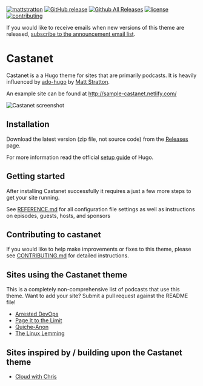 [![mattstratton](https://circleci.com/gh/mattstratton/castanet.svg?style=shield)](https://circleci.com/gh/mattstratton/castanet)
[![GitHub release](https://img.shields.io/github/release/mattstratton/castanet.svg)](https://github.com/mattstratton/castanet/releases)
[![Github All Releases](https://img.shields.io/github/downloads/mattstratton/castanet/total.svg)](https://github.com/mattstratton/castanet/releases)
[![license](https://img.shields.io/github/license/mattstratton/castanet.svg)](https://github.com/mattstratton/castanet/blob/main/LICENSE)
[![contributing](https://img.shields.io/badge/contributing-info-informational)](https://github.com/mattstratton/castanet/blob/main/CONTRIBUTING.md)

If you would like to receive emails when new versions of this theme are released, [subscribe to the announcement email list](http://eepurl.com/cMAJcL).

# Castanet

Castanet is a a Hugo theme for sites that are primarily podcasts. It is heavily influenced by [ado-hugo](//github.com/arresteddevops/ado-hugo) by [Matt Stratton](//github.com/mattstratton).

An example site can be found at http://sample-castanet.netlify.com/

![Castanet screenshot](https://github.com/mattstratton/castanet/raw/main/images/screenshot.png)

## Installation

Download the latest version (zip file, not source code) from the [Releases](https://github.com/mattstratton/castanet/releases) page.


For more information read the official [setup guide](//gohugo.io/installation/) of Hugo.


## Getting started

After installing Castanet successfully it requires a just a few more steps to get your site running.

See [REFERENCE.md](https://github.com/mattstratton/castanet/blob/main/REFERENCE.md) for all configuration file settings as well as instructions on episodes, guests, hosts, and sponsors

## Contributing to castanet
If you would like to help make improvements or fixes to this theme, please see [CONTRIBUTING.md](https://github.com/mattstratton/castanet/blob/master/CONTRIBUTING.md) for detailed instructions.

## Sites using the Castanet theme
This is a completely non-comprehensive list of podcasts that use this theme. Want to add your site? Submit a pull request against the README file!
- [Arrested DevOps](https://www.arresteddevops.com)
- [Page It to the Limit](https://www.pageittothelimit.com/)
- [Quiche-Anon](https://quiche-anon.com)
- [The Linux Lemming](https://linuxlemming.com)

## Sites inspired by / building upon the Castanet theme
- [Cloud with Chris](https://www.cloudwithchris.com)

